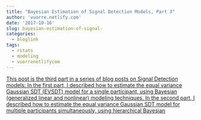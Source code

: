 ```yaml
---
title: "Bayesian Estimation of Signal Detection Models, Part 3"
author: 'vuorre.netlify.com'
date: '2017-10-16'
slug: bayesian-estimation-of-signal-
categories:
  - bloglink
tags:
  - rstats
  - modeling
  - vuorrenetlifycom
---
```


[This post is the third part in a series of blog posts on Signal Detection models: In the first part, I described how to estimate the equal variance Gaussian SDT (EVSDT) model for a single participant, using Bayesian (generalized linear and nonlinear) modeling techniques. In the second part, I described how to estimate the equal variance Gaussian SDT model for multiple participants simultaneously, using hierarchical Bayesian<i class="fas fa-external-link-alt"></i>](https://vuorre.netlify.com/post/2017/bayesian-estimation-of-signal-detection-theory-models-part-3/)

